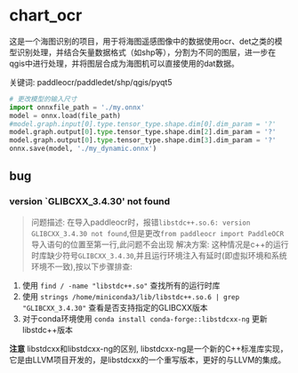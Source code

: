 # chart_ocr
这是一个海图识别的项目，用于将海图遥感图像中的数据使用ocr、det之类的模型识别处理，并结合矢量数据格式（如shp等），分割为不同的图层，进一步在qgis中进行处理，并将图层合成为海图机可以直接使用的dat数据。

关键词: paddleocr/paddledet/shp/qgis/pyqt5

```python
# 更改模型的输入尺寸
import onnxfile_path = './my.onnx'
model = onnx.load(file_path)
#model.graph.input[0].type.tensor_type.shape.dim[0].dim_param = '?'
model.graph.output[0].type.tensor_type.shape.dim[2].dim_param = '?'
model.graph.output[0].type.tensor_type.shape.dim[3].dim_param = '?'
onnx.save(model, './my_dynamic.onnx') 
```

## bug

### version `GLIBCXX_3.4.30' not found
> 问题描述: 在导入paddleocr时，报错`libstdc++.so.6: version GLIBCXX_3.4.30 not found`,但是更改`from paddleocr import PaddleOCR`导入语句的位置至第一行,此问题不会出现
> 解决方案: 这种情况是c++的运行时库缺少符号`GLIBCXX_3.4.30`,并且运行环境注入有延时(即虚拟环境和系统环境不一致),按以下步骤排查:
1. 使用 `find / -name "libstdc++.so"` 查找所有的运行时库
2. 使用 `strings /home/miniconda3/lib/libstdc++.so.6 | grep "GLIBCXX_3.4.30"` 查看是否支持指定的GLIBCXX版本
3. 对于conda环境使用 `conda install conda-forge::libstdcxx-ng` 更新libstdc++版本

**注意** libstdcxx和libstdcxx-ng的区别, libstdcxx-ng是一个新的C++标准库实现，它是由LLVM项目开发的，是libstdcxx的一个重写版本，更好的与LLVM的集成。
